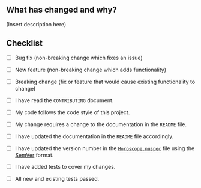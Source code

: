 ## What has changed and why?
(Insert description here)

## Checklist
<!--- What types of changes does your code introduce? Put an `x` in all the boxes that apply: -->
- [ ] Bug fix (non-breaking change which fixes an issue)
- [ ] New feature (non-breaking change which adds functionality)
- [ ] Breaking change (fix or feature that would cause existing functionality to change)
- [ ] I have read the `CONTRIBUTING` document.
- [ ] My code follows the code style of this project.
- [ ] My change requires a change to the documentation in the `README` file.
- [ ] I have updated the documentation in the `README` file accordingly.
- [ ] I have updated the version number in the [`Horoscope.nuspec`](https://github.com/ClydeDz/horoscope-nuget/blob/master/Src/Horoscope.nuspec) file using the [SemVer](https://semver.org/) format.
- [ ] I have added tests to cover my changes.
- [ ] All new and existing tests passed.

